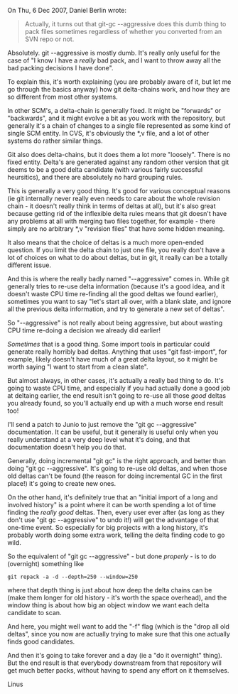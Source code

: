 On Thu, 6 Dec 2007, Daniel Berlin wrote:
>
> Actually, it turns out that git-gc --aggressive does this dumb thing
> to pack files sometimes regardless of whether you converted from an
> SVN repo or not.

Absolutely. git --aggressive is mostly dumb. It's really only useful for
the case of "I know I have a *really* bad pack, and I want to throw away
all the bad packing decisions I have done".

To explain this, it's worth explaining (you are probably aware of it, but
let me go through the basics anyway) how git delta-chains work, and how
they are so different from most other systems.

In other SCM's, a delta-chain is generally fixed. It might be "forwards"
or "backwards", and it might evolve a bit as you work with the repository,
but generally it's a chain of changes to a single file represented as some
kind of single SCM entity. In CVS, it's obviously the *,v file, and a lot
of other systems do rather similar things.

Git also does delta-chains, but it does them a lot more "loosely". There
is no fixed entity. Delta's are generated against any random other version
that git deems to be a good delta candidate (with various fairly
successful heursitics), and there are absolutely no hard grouping rules.

This is generally a very good thing. It's good for various conceptual
reasons (ie git internally never really even needs to care about the whole
revision chain - it doesn't really think in terms of deltas at all), but
it's also great because getting rid of the inflexible delta rules means
that git doesn't have any problems at all with merging two files together,
for example - there simply are no arbitrary *,v "revision files" that have
some hidden meaning.

It also means that the choice of deltas is a much more open-ended
question. If you limit the delta chain to just one file, you really don't
have a lot of choices on what to do about deltas, but in git, it really
can be a totally different issue.

And this is where the really badly named "--aggressive" comes in. While
git generally tries to re-use delta information (because it's a good idea,
and it doesn't waste CPU time re-finding all the good deltas we found
earlier), sometimes you want to say "let's start all over, with a blank
slate, and ignore all the previous delta information, and try to generate
a new set of deltas".

So "--aggressive" is not really about being aggressive, but about wasting
CPU time re-doing a decision we already did earlier!

*Sometimes* that is a good thing. Some import tools in particular could
generate really horribly bad deltas. Anything that uses "git fast-import",
for example, likely doesn't have much of a great delta layout, so it might
be worth saying "I want to start from a clean slate".

But almost always, in other cases, it's actually a really bad thing to do.
It's going to waste CPU time, and especially if you had actually done a
good job at deltaing earlier, the end result isn't going to re-use all
those *good* deltas you already found, so you'll actually end up with a
much worse end result too!

I'll send a patch to Junio to just remove the "git gc --aggressive"
documentation. It can be useful, but it generally is useful only when you
really understand at a very deep level what it's doing, and that
documentation doesn't help you do that.

Generally, doing incremental "git gc" is the right approach, and better
than doing "git gc --aggressive". It's going to re-use old deltas, and
when those old deltas can't be found (the reason for doing incremental GC
in the first place!) it's going to create new ones.

On the other hand, it's definitely true that an "initial import of a long
and involved history" is a point where it can be worth spending a lot of
time finding the *really good* deltas. Then, every user ever after (as
long as they don't use "git gc --aggressive" to undo it!) will get the
advantage of that one-time event. So especially for big projects with a
long history, it's probably worth doing some extra work, telling the delta
finding code to go wild.

So the equivalent of "git gc --aggressive" - but done *properly* - is to
do (overnight) something like

    git repack -a -d --depth=250 --window=250

where that depth thing is just about how deep the delta chains can be
(make them longer for old history - it's worth the space overhead), and
the window thing is about how big an object window we want each delta
candidate to scan.

And here, you might well want to add the "-f" flag (which is the "drop all
old deltas", since you now are actually trying to make sure that this one
actually finds good candidates.

And then it's going to take forever and a day (ie a "do it overnight"
thing). But the end result is that everybody downstream from that
repository will get much better packs, without having to spend any effort
on it themselves.

Linus
